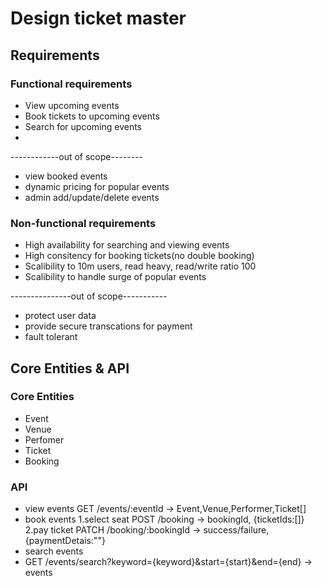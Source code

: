 # Design ticket master
## Requirements
### Functional requirements
- View upcoming events
- Book tickets to upcoming events
- Search for upcoming events
- 
------------out of scope--------
- view booked events
- dynamic pricing for popular events
- admin add/update/delete events

### Non-functional requirements
- High availability for searching and viewing events
- High consitency for booking tickets(no double booking)
- Scalibility to 10m users, read heavy, read/write ratio 100
- Scalibility to handle surge of popular events

---------------out of scope-----------
- protect user data
- provide secure transcations for payment
- fault tolerant
## Core Entities & API
### Core Entities
- Event
- Venue
- Perfomer
- Ticket
- Booking
### API
- view events GET /events/:eventId -> Event,Venue,Performer,Ticket[]
- book events
  1.select seat POST /booking -> bookingId, {ticketIds:[]}
  2.pay ticket PATCH /booking/:bookingId -> success/failure, {paymentDetais:""}
- search events
- GET /events/search?keyword={keyword}&start={start}&end={end} -> events
